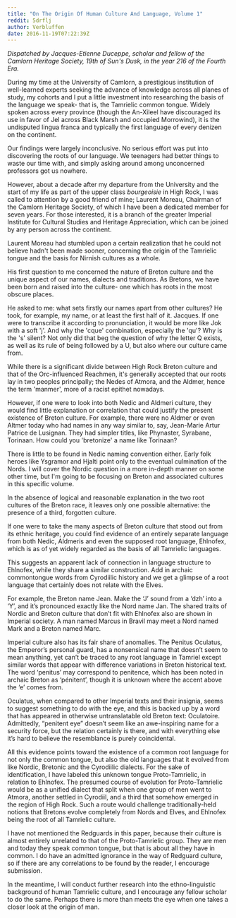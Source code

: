 ```yaml
---
title: "On The Origin Of Human Culture And Language, Volume 1"
reddit: 5drflj
author: Verbluffen
date: 2016-11-19T07:22:39Z
---
```


*Dispatched by Jacques-Etienne Duceppe, scholar and fellow of the Camlorn Heritage Society, 19th of Sun's Dusk, in the year 216 of the Fourth Era.*

During my time at the University of Camlorn, a prestigious institution of well-learned experts seeking the advance of knowledge across all planes of study, my cohorts and I put a little investment into researching the basis of the language we speak- that is, the Tamrielic common tongue. Widely spoken across every province (though the An-Xileel have discouraged its use in favor of Jel across Black Marsh and occupied Morrowind), it is the undisputed lingua franca and typically the first language of every denizen on the continent.

Our findings were largely inconclusive. No serious effort was put into discovering the roots of our language. We teenagers had better things to waste our time with, and simply asking around among unconcerned professors got us nowhere.

However, about a decade after my departure from the University and the start of my life as part of the upper class *bourgeoisie* in High Rock, I was called to attention by a good friend of mine; Laurent Moreau, Chairman of the Camlorn Heritage Society, of which I have been a dedicated member for seven years. For those interested, it is a branch of the greater Imperial Institute for Cultural Studies and Heritage Appreciation, which can be joined by any person across the continent.

Laurent Moreau had stumbled upon a certain realization that he could not believe hadn't been made sooner, concerning the origin of the Tamrielic tongue and the basis for Nirnish cultures as a whole.

His first question to me concerned the nature of Breton culture and the unique aspect of our names, dialects and traditions. As Bretons, we have been born and raised into the culture- one which has roots in the most obscure places.

He asked to me: what sets firstly our names apart from other cultures? He took, for example, my name, or at least the first half of it. Jacques. If one were to transcribe it according to pronunciation, it would be more like Jok with a soft 'j'. And why the 'cque' combination, especially the 'qu'? Why is the 's' silent? Not only did that beg the question of why the letter Q exists, as well as its rule of being followed by a U, but also where our culture came from.

While there is a significant divide between High Rock Breton culture and that of the Orc-influenced Reachmen, it's generally accepted that our roots lay in two peoples principally; the Nedes of Atmora, and the Aldmer, hence the term 'manmer', more of a racist epithet nowadays.

However, if one were to look into both Nedic and Aldmeri culture, they would find little explanation or correlation that could justify the present existence of Breton culture. For example, there were no Aldmer or even Altmer today who had names in any way similar to, say, Jean-Marie Artur Patrice de Lusignan. They had simpler titles, like Phynaster, Syrabane, Torinaan. How could you 'bretonize' a name like Torinaan?

There is little to be found in Nedic naming convention either. Early folk heroes like Ysgramor and Hjalti point only to the eventual culmination of the Nords. I will cover the Nordic question in a more in-depth manner on some other time, but I'm going to be focusing on Breton and associated cultures in this specific volume.

In the absence of logical and reasonable explanation in the two root cultures of the Breton race, it leaves only one possible alternative: the presence of a third, forgotten culture.

If one were to take the many aspects of Breton culture that stood out from its ethnic heritage, you could find evidence of an entirely separate language from both Nedic, Aldmeris and even the supposed root language, Ehlnofex, which is as of yet widely regarded as the basis of all Tamrielic languages.

This suggests an apparent lack of connection in language structure to Ehlnofex, while they share a similar construction. Add in archaic commontongue words from Cyrodiilic history and we get a glimpse of a root language that certainly does not relate with the Elves.

For example, the Breton name Jean. Make the ‘J’ sound from a ‘dzh’ into a ‘Y’, and it’s pronounced exactly like the Nord name Jan. The shared traits of Nordic and Breton culture that don’t fit with Ehlnofex also are shown in Imperial society. A man named Marcus in Bravil may meet a Nord named Mark and a Breton named Marc.

Imperial culture also has its fair share of anomalies. The Penitus Oculatus, the Emperor’s personal guard, has a nonsensical name that doesn’t seem to mean anything, yet can’t be traced to any root language in Tamriel except similar words that appear with difference variations in Breton historical text. The word ‘penitus’ may correspond to penitence, which has been noted in archaic Breton as ‘pénitent’, though it is unknown where the accent above the ‘e’ comes from.

Oculatus, when compared to other Imperial texts and their insignia, seems to suggest something to do with the eye, and this is backed up by a word that has appeared in otherwise untranslatable old Breton text: Oculatoire. Admittedly, “penitent eye” doesn’t seem like an awe-inspiring name for a security force, but the relation certainly is there, and with everything else it’s hard to believe the resemblance is purely coincidental.

All this evidence points toward the existence of a common root language for not only the common tongue, but also the old languages that it evolved from like Nordic, Bretonic and the Cyrodiilic dialects. For the sake of identification, I have labeled this unknown tongue Proto-Tamrielic, in relation to Ehlnofex. The presumed course of evolution for Proto-Tamrielic would be as a unified dialect that split when one group of men went to Atmora, another settled in Cyrodiil, and a third that somehow emerged in the region of High Rock. Such a route would challenge traditionally-held notions that Bretons evolve completely from Nords and Elves, and Ehlnofex being the root of all Tamrielic culture.

I have not mentioned the Redguards in this paper, because their culture is almost entirely unrelated to that of the Proto-Tamrielic group. They are men and today they speak common tongue, but that is about all they have in common. I do have an admitted ignorance in the way of Redguard culture, so if there are any correlations to be found by the reader, I encourage submission.

In the meantime, I will conduct further research into the ethno-linguistic background of human Tamrielic culture, and I encourage any fellow scholar to do the same. Perhaps there is more than meets the eye when one takes a closer look at the origin of man.
